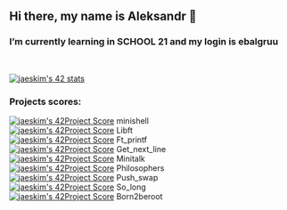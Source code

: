 ## Hi there, my name is Aleksandr 👋

### I’m currently learning in SCHOOL 21 and my login is ebalgruu<br/>
<br/>
<!--
**mankofeman/mankofeman** is a ✨ _special_ ✨ repository because its `README.md` (this file) appears on your GitHub profile.
- 🌱 I’m currently learning in SCHOOL 21 and my login is ebalgruu
-->

[![jaeskim's 42 stats](https://badge42.herokuapp.com/api/stats/ebalgruu?privacyEmail=true)](https://github.com/JaeSeoKim/badge42)

### Projects scores: 

[![jaeskim's 42Project Score](https://badge42.herokuapp.com/api/project/ebalgruu/minishell)](https://github.com/JaeSeoKim/badge42) minishell   
[![jaeskim's 42Project Score](https://badge42.herokuapp.com/api/project/ebalgruu/Libft)](https://github.com/JaeSeoKim/badge42) Libft    
[![jaeskim's 42Project Score](https://badge42.herokuapp.com/api/project/ebalgruu/ft_printf)](https://github.com/JaeSeoKim/badge42) Ft_printf  
[![jaeskim's 42Project Score](https://badge42.herokuapp.com/api/project/ebalgruu/get_next_line)](https://github.com/JaeSeoKim/badge42) Get_next_line    
[![jaeskim's 42Project Score](https://badge42.herokuapp.com/api/project/ebalgruu/minitalk)](https://github.com/JaeSeoKim/badge42) Minitalk  
[![jaeskim's 42Project Score](https://badge42.herokuapp.com/api/project/ebalgruu/Philosophers)](https://github.com/JaeSeoKim/badge42) Philosophers    
[![jaeskim's 42Project Score](https://badge42.herokuapp.com/api/project/ebalgruu/push_swap)](https://github.com/JaeSeoKim/badge42) Push_swap  
[![jaeskim's 42Project Score](https://badge42.herokuapp.com/api/project/ebalgruu/so_long)](https://github.com/JaeSeoKim/badge42) So_long    
[![jaeskim's 42Project Score](https://badge42.herokuapp.com/api/project/ebalgruu/Born2beroot)](https://github.com/JaeSeoKim/badge42) Born2beroot

